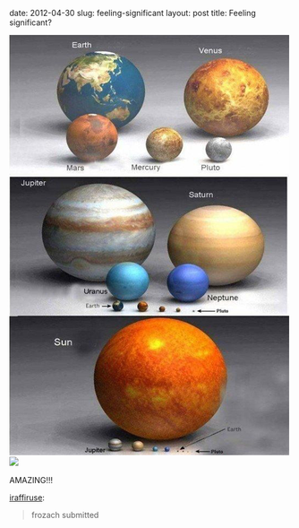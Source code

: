 date: 2012-04-30
slug: feeling-significant
layout: post
title: Feeling significant?


<img src="/static/tumblr_files/tumblr_m2yiuqUIZR1qb5gkjo1_500.png"/><img src="http://24.media.tumblr.com/tumblr_m2yiuqUIZR1qb5gkjo2_500.png"><br/><p>AMAZING!!!</p>

<p><a class="tumblr_blog" href="http://iraffiruse.net/post/21798670470" target="_blank">iraffiruse</a>:</p>

<blockquote>

<p>frozach submitted</p>

</blockquote>

